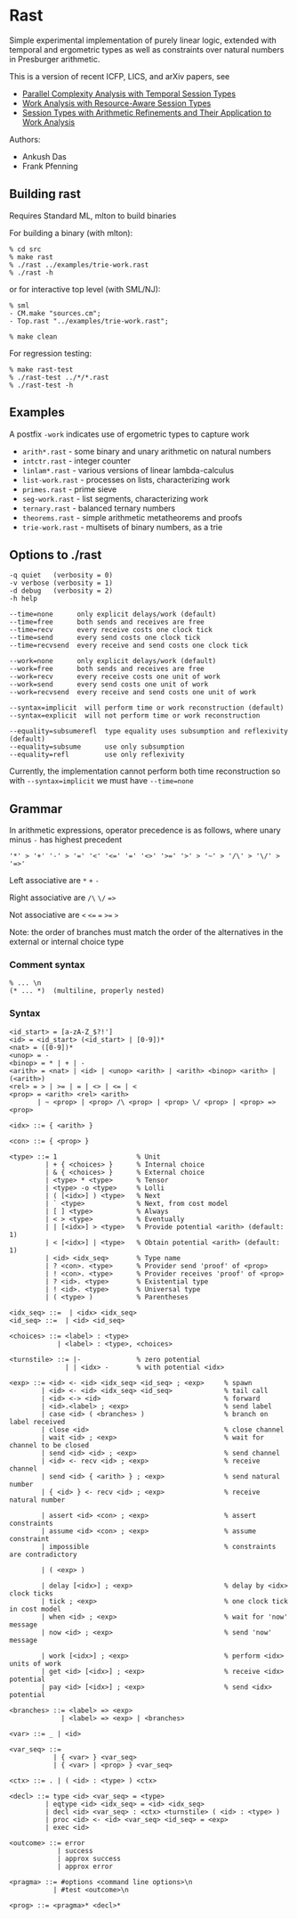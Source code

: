 # Rast

Simple experimental implementation of purely linear logic, extended
with temporal and ergometric types as well as constraints over natural
numbers in Presburger arithmetic.

This is a version of recent ICFP, LICS, and arXiv papers, see

- [Parallel Complexity Analysis with Temporal Session Types](http://www.cs.cmu.edu/~fp/papers/icfp18.pdf)
- [Work Analysis with Resource-Aware Session Types](http://www.cs.cmu.edu/~fp/papers/lics18.pdf)
- [Session Types with Arithmetic Refinements and Their Application to Work Analysis](https://arxiv.org/abs/2001.04439) 

Authors:

- Ankush Das
- Frank Pfenning

## Building rast

Requires Standard ML, mlton to build binaries

For building a binary (with mlton):

```
% cd src
% make rast
% ./rast ../examples/trie-work.rast
% ./rast -h
```

or for interactive top level (with SML/NJ):

```
% sml
- CM.make "sources.cm";
- Top.rast "../examples/trie-work.rast";

% make clean
```

For regression testing:

```
% make rast-test
% ./rast-test ../*/*.rast
% ./rast-test -h
```

## Examples

A postfix `-work` indicates use of ergometric types to capture work

- `arith*.rast`      - some binary and unary arithmetic on natural numbers
- `intctr.rast`      - integer counter
- `linlam*.rast`     - various versions of linear lambda-calculus
- `list-work.rast`   - processes on lists, characterizing work
- `primes.rast`      - prime sieve
- `seg-work.rast`    - list segments, characterizing work
- `ternary.rast`     - balanced ternary numbers
- `theorems.rast`    - simple arithmetic metatheorems and proofs
- `trie-work.rast`   - multisets of binary numbers, as a trie

## Options to ./rast

```
-q quiet   (verbosity = 0) 
-v verbose (verbosity = 1)
-d debug   (verbosity = 2)
-h help

--time=none      only explicit delays/work (default)
--time=free      both sends and receives are free
--time=recv      every receive costs one clock tick
--time=send      every send costs one clock tick 
--time=recvsend  every receive and send costs one clock tick

--work=none      only explicit delays/work (default)
--work=free      both sends and receives are free
--work=recv      every receive costs one unit of work
--work=send      every send costs one unit of work
--work=recvsend  every receive and send costs one unit of work

--syntax=implicit  will perform time or work reconstruction (default)
--syntax=explicit  will not perform time or work reconstruction

--equality=subsumerefl  type equality uses subsumption and reflexivity (default)
--equality=subsume      use only subsumption
--equality=refl         use only reflexivity
```

Currently, the implementation cannot perform both time reconstruction
so with `--syntax=implicit` we must have `--time=none`

## Grammar 

In arithmetic expressions, operator precedence is as follows, where
unary minus `-` has highest precedent

```text
'*' > '+' '-' > '=' '<' '<=' '=' '<>' '>=' '>' > '~' > '/\' > '\/' > '=>'
```

Left associative are `*` `+` `-`

Right associative are `/\` `\/` `=>`

Not associative are `<` `<=` `=` `>=` `>`

Note: the order of branches must match the order of the alternatives
in the external or internal choice type

### Comment syntax

```text
% ... \n
(* ... *)  (multiline, properly nested)
```

### Syntax

```text
<id_start> = [a-zA-Z_$?!']
<id> = <id_start> (<id_start> | [0-9])*
<nat> = ([0-9])*
<unop> = -
<binop> = * | + | -
<arith> = <nat> | <id> | <unop> <arith> | <arith> <binop> <arith> | (<arith>)
<rel> = > | >= | = | <> | <= | <
<prop> = <arith> <rel> <arith>
       | ~ <prop> | <prop> /\ <prop> | <prop> \/ <prop> | <prop> => <prop>

<idx> ::= { <arith> }

<con> ::= { <prop> }

<type> ::= 1                    % Unit
         | + { <choices> }      % Internal choice
         | & { <choices> }      % External choice
         | <type> * <type>      % Tensor
         | <type> -o <type>     % Lolli
         | ( [<idx>] ) <type>   % Next
         | ` <type>             % Next, from cost model
         | [ ] <type>           % Always
         | < > <type>           % Eventually
         | | [<idx>] > <type>   % Provide potential <arith> (default: 1)
         | < [<idx>] | <type>   % Obtain potential <arith> (default: 1)
         | <id> <idx_seq>       % Type name
         | ? <con>. <type>      % Provider send 'proof' of <prop>
         | ! <con>. <type>      % Provider receives 'proof' of <prop>
         | ? <id>. <type>       % Existential type
         | ! <id>. <type>       % Universal type
         | ( <type> )           % Parentheses

<idx_seq> ::=  | <idx> <idx_seq>
<id_seq> ::=  | <id> <id_seq>

<choices> ::= <label> : <type>
            | <label> : <type>, <choices>

<turnstile> ::= |-              % zero potential
              | | <idx> -       % with potential <idx>

<exp> ::= <id> <- <id> <idx_seq> <id_seq> ; <exp>     % spawn
        | <id> <- <id> <idx_seq> <id_seq>             % tail call
        | <id> <-> <id>                               % forward
        | <id>.<label> ; <exp>                        % send label 
        | case <id> ( <branches> )                    % branch on label received
        | close <id>                                  % close channel
        | wait <id> ; <exp>                           % wait for channel to be closed
        | send <id> <id> ; <exp>                      % send channel
        | <id> <- recv <id> ; <exp>                   % receive channel
        | send <id> { <arith> } ; <exp>               % send natural number
        | { <id> } <- recv <id> ; <exp>               % receive natural number
        
        | assert <id> <con> ; <exp>                   % assert constraints
        | assume <id> <con> ; <exp>                   % assume constraint
        | impossible                                  % constraints are contradictory

        | ( <exp> )

        | delay [<idx>] ; <exp>                       % delay by <idx> clock ticks
        | tick ; <exp>                                % one clock tick in cost model
        | when <id> ; <exp>                           % wait for 'now' message
        | now <id> ; <exp>                            % send 'now' message

        | work [<idx>] ; <exp>                        % perform <idx> units of work
        | get <id> [<idx>] ; <exp>                    % receive <idx> potential
        | pay <id> [<idx>] ; <exp>                    % send <idx> potential

<branches> ::= <label> => <exp>
             | <label> => <exp> | <branches>

<var> ::= _ | <id>

<var_seq> ::=
           | { <var> } <var_seq>
           | { <var> | <prop> } <var_seq>

<ctx> ::= . | ( <id> : <type> ) <ctx>

<decl> ::= type <id> <var_seq> = <type>
         | eqtype <id> <idx_seq> = <id> <idx_seq>
         | decl <id> <var_seq> : <ctx> <turnstile> ( <id> : <type> )
         | proc <id> <- <id> <var_seq> <id_seq> = <exp>
         | exec <id>

<outcome> ::= error
            | success
            | approx success
            | approx error

<pragma> ::= #options <command line options>\n
           | #test <outcome>\n

<prog> ::= <pragma>* <decl>*
```

